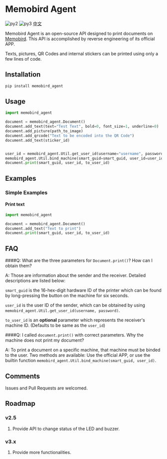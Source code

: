# Memobird Agent

![py2][py2] ![py3][py3] [中文][chinese_version]

Memobird Agent is an open-source API designed to print documents on [Memobird][memobird]. This API is accomplished by reverse engineering of its official APP.

Texts, pictures, QR Codes and internal stickers can be printed using only a few lines of code.

## Installation
```bash
pip install memobird_agent
```

## Usage
```python
import memobird_agent

document = memobird_agent.Document()
document.add_text(text="Test Text", bold=0, font_size=1, underline=0)
document.add_picture(path_to_image)
document.add_qrcode("Text to be encoded into the QR Code")
document.add_text(sticker_id)


user_id = memobird_agent.Util.get_user_id(username="username", password="password")
memobird_agent.Util.bind_machine(smart_guid=smart_guid, user_id=user_id)
document.print(smart_guid, user_id, to_user_id)
```

## Examples
### Simple Examples
#### Print text
```python
import memobird_agent

document = memobird_agent.Document()
document.add_text("Text to print")
document.print(smart_guid, user_id, to_user_id)
```

## FAQ
####Q: What are the three parameters for `Document.print()`? How can I obtain them?

A: Those are information about the sender and the receiver. Detailed descriptions are listed below:
 
`smart_guid` is the 16-hex-digit hardware ID of the printer which can be found by long-pressing the button on the machine for six seconds. 

`user_id` is the user ID of the sender, which can be obtained by using `memobird_agent.Util.get_user_id(username, password)`.

`to_user_id` is an **optional** parameter which represents the receiver's machine ID. (Defaults to be same as the `user_id`)


####Q: I called `document.print()` with correct parameters. Why the machine does not print my document?

A: To print a document on a specific machine, that machine must be binded to the user. Two methods are available: Use the official APP, or use the builtin function `memobird_agent.Util.bind_machine(smart_guid, user_id)`.


## Comments
Issues and Pull Requests are welcomed.

## Roadmap
### v2.5
1. Provide API to change status of the LED and buzzer.


### v3.x
1. Provide more functionalities.

[py2]:https://img.shields.io/badge/Python-2.x-brightgreen.svg "python2"
[py3]:https://img.shields.io/badge/Python-3.x-brightgreen.svg "python3"
[chinese_version]:https://github.com/tcai793/memobird_agent/blob/master/readme_cn.md "English Version"
[memobird]:https://www.memobird.shop/ "Memobird Description"
